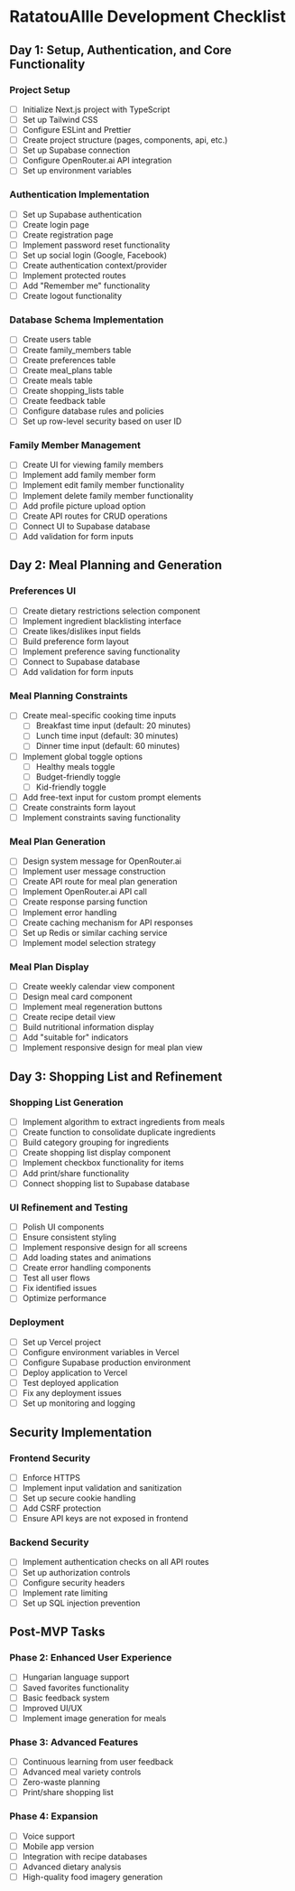 # RatatouAIlle Development Checklist

## Day 1: Setup, Authentication, and Core Functionality

### Project Setup
- [ ] Initialize Next.js project with TypeScript
- [ ] Set up Tailwind CSS
- [ ] Configure ESLint and Prettier
- [ ] Create project structure (pages, components, api, etc.)
- [ ] Set up Supabase connection
- [ ] Configure OpenRouter.ai API integration
- [ ] Set up environment variables

### Authentication Implementation
- [ ] Set up Supabase authentication
- [ ] Create login page
- [ ] Create registration page
- [ ] Implement password reset functionality
- [ ] Set up social login (Google, Facebook)
- [ ] Create authentication context/provider
- [ ] Implement protected routes
- [ ] Add "Remember me" functionality
- [ ] Create logout functionality

### Database Schema Implementation
- [ ] Create users table
- [ ] Create family_members table
- [ ] Create preferences table
- [ ] Create meal_plans table
- [ ] Create meals table
- [ ] Create shopping_lists table
- [ ] Create feedback table
- [ ] Configure database rules and policies
- [ ] Set up row-level security based on user ID

### Family Member Management
- [ ] Create UI for viewing family members
- [ ] Implement add family member form
- [ ] Implement edit family member functionality
- [ ] Implement delete family member functionality
- [ ] Add profile picture upload option
- [ ] Create API routes for CRUD operations
- [ ] Connect UI to Supabase database
- [ ] Add validation for form inputs

## Day 2: Meal Planning and Generation

### Preferences UI
- [ ] Create dietary restrictions selection component
- [ ] Implement ingredient blacklisting interface
- [ ] Create likes/dislikes input fields
- [ ] Build preference form layout
- [ ] Implement preference saving functionality
- [ ] Connect to Supabase database
- [ ] Add validation for form inputs

### Meal Planning Constraints
- [ ] Create meal-specific cooking time inputs
  - [ ] Breakfast time input (default: 20 minutes)
  - [ ] Lunch time input (default: 30 minutes)
  - [ ] Dinner time input (default: 60 minutes)
- [ ] Implement global toggle options
  - [ ] Healthy meals toggle
  - [ ] Budget-friendly toggle
  - [ ] Kid-friendly toggle
- [ ] Add free-text input for custom prompt elements
- [ ] Create constraints form layout
- [ ] Implement constraints saving functionality

### Meal Plan Generation
- [ ] Design system message for OpenRouter.ai
- [ ] Implement user message construction
- [ ] Create API route for meal plan generation
- [ ] Implement OpenRouter.ai API call
- [ ] Create response parsing function
- [ ] Implement error handling
- [ ] Create caching mechanism for API responses
- [ ] Set up Redis or similar caching service
- [ ] Implement model selection strategy

### Meal Plan Display
- [ ] Create weekly calendar view component
- [ ] Design meal card component
- [ ] Implement meal regeneration buttons
- [ ] Create recipe detail view
- [ ] Build nutritional information display
- [ ] Add "suitable for" indicators
- [ ] Implement responsive design for meal plan view

## Day 3: Shopping List and Refinement

### Shopping List Generation
- [ ] Implement algorithm to extract ingredients from meals
- [ ] Create function to consolidate duplicate ingredients
- [ ] Build category grouping for ingredients
- [ ] Create shopping list display component
- [ ] Implement checkbox functionality for items
- [ ] Add print/share functionality
- [ ] Connect shopping list to Supabase database

### UI Refinement and Testing
- [ ] Polish UI components
- [ ] Ensure consistent styling
- [ ] Implement responsive design for all screens
- [ ] Add loading states and animations
- [ ] Create error handling components
- [ ] Test all user flows
- [ ] Fix identified issues
- [ ] Optimize performance

### Deployment
- [ ] Set up Vercel project
- [ ] Configure environment variables in Vercel
- [ ] Configure Supabase production environment
- [ ] Deploy application to Vercel
- [ ] Test deployed application
- [ ] Fix any deployment issues
- [ ] Set up monitoring and logging

## Security Implementation

### Frontend Security
- [ ] Enforce HTTPS
- [ ] Implement input validation and sanitization
- [ ] Set up secure cookie handling
- [ ] Add CSRF protection
- [ ] Ensure API keys are not exposed in frontend

### Backend Security
- [ ] Implement authentication checks on all API routes
- [ ] Set up authorization controls
- [ ] Configure security headers
- [ ] Implement rate limiting
- [ ] Set up SQL injection prevention

## Post-MVP Tasks

### Phase 2: Enhanced User Experience
- [ ] Hungarian language support
- [ ] Saved favorites functionality
- [ ] Basic feedback system
- [ ] Improved UI/UX
- [ ] Implement image generation for meals

### Phase 3: Advanced Features
- [ ] Continuous learning from user feedback
- [ ] Advanced meal variety controls
- [ ] Zero-waste planning
- [ ] Print/share shopping list

### Phase 4: Expansion
- [ ] Voice support
- [ ] Mobile app version
- [ ] Integration with recipe databases
- [ ] Advanced dietary analysis
- [ ] High-quality food imagery generation